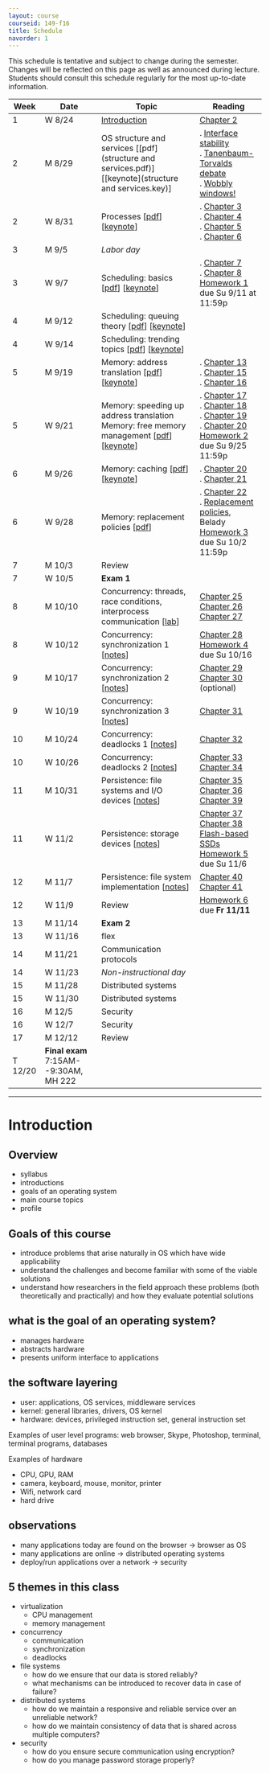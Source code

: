 ```yaml
---
layout: course
courseid: 149-f16
title: Schedule
navorder: 1
---
```


<a name="schedule"></a>

This schedule is tentative and subject to change during the semester. Changes will be reflected on this page as well as announced during lecture. Students should consult this schedule regularly for the most up-to-date information.

Week|Date|Topic|Reading
----|-------|-------|---
1 | W 8/24 | [Introduction](#introduction) | [Chapter 2](http://pages.cs.wisc.edu/~remzi/OSTEP/intro.pdf)
2 | M 8/29 | OS structure and services [[pdf](structure and services.pdf)] [[keynote](structure and services.key)] | . [Interface stability](http://www.cs.pomona.edu/classes/cs121/supp/stability.html)<br> . [Tanenbaum-Torvalds debate](https://en.wikipedia.org/wiki/Tanenbaum%E2%80%93Torvalds_debate)<br> . [Wobbly windows!](https://www.youtube.com/watch?v=nbCg9_YgKgM)
2 | W 8/31 | Processes [[pdf](processes.pdf)] [[keynote](processes.key)] | . [Chapter 3](http://pages.cs.wisc.edu/~remzi/Classes/537/Spring2016/Book/dialogue-virtualization.pdf)<br> . [Chapter 4](http://pages.cs.wisc.edu/~remzi/Classes/537/Spring2016/Book/cpu-intro.pdf)<br> . [Chapter 5](http://pages.cs.wisc.edu/~remzi/Classes/537/Spring2016/Book/cpu-api.pdf)<br> . [Chapter 6](http://pages.cs.wisc.edu/~remzi/Classes/537/Spring2016/Book/cpu-mechanisms.pdf)<br>
3 | M 9/5 | _Labor day_ |
3 | W 9/7 | Scheduling: basics [[pdf](scheduling.pdf)] [[keynote](scheduling.key)] | . [Chapter 7](http://pages.cs.wisc.edu/~remzi/OSTEP/cpu-sched.pdf)<br> . [Chapter 8](http://pages.cs.wisc.edu/~remzi/OSTEP/cpu-sched-mlfq.pdf)<br>[Homework 1](homework01.html) due Su 9/11 at 11:59p
4 | M 9/12 | Scheduling: queuing theory [[pdf](scheduling2.pdf)] [[keynote](scheduling.key)]
4 | W 9/14 | Scheduling: trending topics [[pdf](scheduling3.pdf)]  [[keynote](scheduling3.key)]
5 | M 9/19 | Memory: address translation [[pdf](memory1.pdf)] [[keynote](memory1.key)] | . [Chapter 13](http://pages.cs.wisc.edu/~remzi/OSTEP/vm-intro.pdf)<br> . [Chapter 15](http://pages.cs.wisc.edu/~remzi/OSTEP/vm-mechanism.pdf)<br> . [Chapter 16](http://pages.cs.wisc.edu/~remzi/OSTEP/vm-segmentation.pdf)
5 | W 9/21 | Memory: speeding up address translation <br> Memory: free memory management [[pdf](memory2.pdf)] [[keynote](memory2.key)] | . [Chapter 17](http://pages.cs.wisc.edu/~remzi/OSTEP/vm-freespace.pdf)<br> . [Chapter 18](http://pages.cs.wisc.edu/~remzi/OSTEP/vm-paging.pdf)<br> . [Chapter 19](http://pages.cs.wisc.edu/~remzi/OSTEP/vm-tlbs.pdf)<br> . [Chapter 20](http://pages.cs.wisc.edu/~remzi/OSTEP/vm-smalltables.pdf)<br> [Homework 2](homework02.html) due Su 9/25 11:59p
6 | M 9/26 | Memory: caching [[pdf](memory3.pdf)] [[keynote](memory3.key)] | . [Chapter 20](http://pages.cs.wisc.edu/~remzi/OSTEP/vm-smalltables.pdf)<br> . [Chapter 21](http://pages.cs.wisc.edu/~remzi/OSTEP/vm-beyondphys.pdf)
6 | W 9/28 | Memory: replacement policies [[pdf](memory4.pdf)] | . [Chapter 22](http://pages.cs.wisc.edu/~remzi/OSTEP/vm-beyondphys-policy.pdf)<br> . [Replacement policies](http://citeseerx.ist.psu.edu/viewdoc/download?doi=10.1.1.641.9013&rep=rep1&type=pdf), Belady<br> [Homework 3](homework03.html) due Su 10/2 11:59p
7 | M 10/3 | Review
7 | W 10/5 | __Exam 1__
8 | M 10/10 | Concurrency: threads, race conditions, interprocess communication [[lab](https://paper.dropbox.com/doc/OS-Introduction-to-concurrency-40oVoQLcRkqjmqJDj8Kkw)] | [Chapter 25](http://pages.cs.wisc.edu/~remzi/OSTEP/dialogue-concurrency.pdf)<br>[Chapter 26](http://pages.cs.wisc.edu/~remzi/OSTEP/threads-intro.pdf)<br>[Chapter 27](http://pages.cs.wisc.edu/~remzi/OSTEP/threads-api.pdf)
8 | W 10/12 | Concurrency: synchronization 1 [[notes](https://paper.dropbox.com/doc/Concurrency-synchronization-1-1TmE9pvouzY0CFmGCYo0K)] | [Chapter 28](http://pages.cs.wisc.edu/~remzi/OSTEP/threads-locks.pdf)<br>  [Homework 4](homework04.html) due Su 10/16
9 | M 10/17 |  Concurrency: synchronization 2 [[notes](https://paper.dropbox.com/doc/Concurrency-synchronization-2-suwthsqihdHnrzDopkWfd)] | [Chapter 29](http://pages.cs.wisc.edu/~remzi/OSTEP/threads-locks-usage.pdf)<br> [Chapter 30](http://pages.cs.wisc.edu/~remzi/OSTEP/threads-cv.pdf) (optional)
9 | W 10/19 | Concurrency: synchronization 3 [[notes](https://paper.dropbox.com/doc/Concurrency-synchronization-3-ZVonS9jNdBf2Do5U8cFzD)] |  [Chapter 31](http://pages.cs.wisc.edu/~remzi/OSTEP/threads-sema.pdf)<br>
10 | M 10/24 |Concurrency: deadlocks 1 [[notes](https://paper.dropbox.com/doc/Concurrency-deadlocks-YiN1BCCND4dLnL7NEWPGM)] | [Chapter 32](http://pages.cs.wisc.edu/~remzi/OSTEP/threads-bugs.pdf)
10 | W 10/26 | Concurrency: deadlocks 2 [[notes](https://paper.dropbox.com/doc/Concurrency-deadlocks-2-6zONa2rRj5XcUDOc6ZvKu)] | [Chapter 33](http://pages.cs.wisc.edu/~remzi/OSTEP/threads-events.pdf)<br> [Chapter 34](http://pages.cs.wisc.edu/~remzi/OSTEP/threads-dialogue.pdf)
11 | M 10/31 | Persistence: file systems and I/O devices [[notes](https://paper.dropbox.com/doc/Persistence-file-systems-9LzKhFejW0GlV01MoQZyZ)] | [Chapter 35](http://pages.cs.wisc.edu/~remzi/OSTEP/dialogue-persistence.pdf)<br> [Chapter 36](http://pages.cs.wisc.edu/~remzi/OSTEP/file-devices.pdf)<br> [Chapter 39](http://pages.cs.wisc.edu/~remzi/OSTEP/file-intro.pdf)
11 | W 11/2 | Persistence: storage devices [[notes](https://paper.dropbox.com/doc/Persistence-storage-devices-QBnG91visl5WjDdMRnYZ8)] | [Chapter 37](http://pages.cs.wisc.edu/~remzi/OSTEP/file-disks.pdf)<br> [Chapter 38](http://pages.cs.wisc.edu/~remzi/OSTEP/file-raid.pdf)<br> [Flash-based SSDs](http://pages.cs.wisc.edu/~remzi/OSTEP/file-ssd.pdf)<br> [Homework 5](homework05.html) due Su 11/6
12 | M 11/7 | Persistence: file system implementation [[notes](https://paper.dropbox.com/doc/Persistence-file-system-implementation-58jnVbJ0OtzWg6Qtjem2T)] | [Chapter 40](http://pages.cs.wisc.edu/~remzi/OSTEP/file-implementation.pdf)<br> [Chapter 41](http://pages.cs.wisc.edu/~remzi/OSTEP/file-ffs.pdf)
12 | W 11/9 | Review | <!--[Chapter 42](http://pages.cs.wisc.edu/~remzi/OSTEP/file-journaling.pdf)<br> [Chapter 43](http://pages.cs.wisc.edu/~remzi/OSTEP/file-lfs.pdf)<br> [Chapter 44](http://pages.cs.wisc.edu/~remzi/OSTEP/file-integrity.pdf)<br>--> [Homework 6](homework06.html) due __Fr 11/11__
13 | M 11/14 | __Exam 2__
13 | W 11/16 | flex
14 | M 11/21 | Communication protocols
14 | W 11/23 | _Non-instructional day_
15 | M 11/28 | Distributed systems
15 | W 11/30 | Distributed systems
16 | M 12/5 | Security
16 | W 12/7 | Security
17 | M 12/12 | Review
|T 12/20 | __Final exam__ 7:15AM--9:30AM, MH 222

---

# Introduction

## Overview
- syllabus
- introductions
- goals of an operating system
- main course topics
- profile

## Goals of this course
- introduce problems that arise naturally in OS which have wide applicability
- understand the challenges and become familiar with some of the viable solutions
- understand how researchers in the field approach these problems (both theoretically and practically) and how they evaluate potential solutions

## what is the goal of an operating system?
- manages hardware
- abstracts hardware
- presents uniform interface to applications

## the software layering
- user: applications, OS services, middleware services
- kernel: general libraries, drivers, OS kernel
- hardware: devices, privileged instruction set, general instruction set

Examples of user level programs: web browser, Skype, Photoshop, terminal, terminal programs, databases

Examples of hardware
- CPU, GPU, RAM
- camera, keyboard, mouse, monitor, printer
- Wifi, network card
- hard drive

## observations
- many applications today are found on the browser → browser as OS
- many applications are online → distributed operating systems
- deploy/run applications over a network → security

## 5 themes in this class
- virtualization
  - CPU management
  - memory management
- concurrency
  - communication
  - synchronization
  - deadlocks
- file systems
  - how do we ensure that our data is stored reliably?
  - what mechanisms can be introduced to recover data in case of failure?
- distributed systems
  - how do we maintain a responsive and reliable service over an unreliable network?
  - how do we maintain consistency of data that is shared across multiple computers?
- security
  - how do you ensure secure communication using encryption?
  - how do you manage password storage properly?

